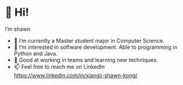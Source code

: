 # 👋 Hi!
I’m shawn

- 🌱 I’m currently a Master student major in Computer Science.
- 👀 I’m interested in software development. Able to programming in Python and Java.
- 💞️ Good at working in teams and learning new techniques.
- 📫 Feel free to reach me on LinkedIn https://www.linkedin.com/in/xiangji-shawn-kong/

<!---
shawn-jj/shawn-jj is a ✨ special ✨ repository because its `README.md` (this file) appears on your GitHub profile.
You can click the Preview link to take a look at your changes.
--->
